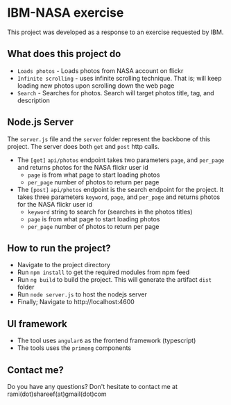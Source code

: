 # IBM-NASA exercise

This project was developed as a response to an exercise requested by IBM.

## What does this project do
- `Loads photos` - Loads photos from NASA account on flickr
- `Infinite scrolling` - uses infinite scrolling technique. That is; will keep loading new photos upon scrolling down the web page
- `Search` - Searches for photos. Search will target photos title, tag, and description

## Node.js Server
The `server.js` file and the `server` folder represent the backbone of this project. The server does both `get` and `post` http calls.
- The `[get]` `api/photos` endpoint takes two parameters `page`, and `per_page` and returns photos for the NASA flickr user id
  - `page` is from what page to start loading photos
  - `per_page` number of photos to return per page
- The `[post]` `api/photos` endpoint is the search endpoint for the project. It takes three parameters `keyword`, `page`, and `per_page` and returns photos for the NASA flickr user id
  - `keyword` string to search for (searches in the photos titles)
  - `page` is from what page to start loading photos
  - `per_page` number of photos to return per page

## How to run the project?
- Navigate to the project directory
- Run `npm install` to get the required modules from npm feed
- Run `ng build` to build the project. This will generate the artifact `dist` folder
- Run `node server.js` to host the nodejs server
- Finally; Navigate to http://localhost:4600 

## UI framework
- The tool uses `angular6` as the frontend framework (typescript)
- The tools uses the `primeng` components

## Contact me?
Do you have any questions? Don't hesitate to contact me at rami(dot)shareef(at)gmail(dot)com